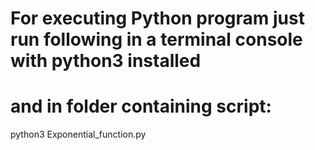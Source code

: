 # For executing Python program just run following in a terminal console with python3 installed
# and in folder containing script:
python3 Exponential_function.py
